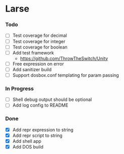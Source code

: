 # Larse

### Todo

- [ ] Test coverage for decimal
- [ ] Test coverage for integer
- [ ] Test coverage for boolean
- [ ] Add test framework
  - <https://github.com/ThrowTheSwitch/Unity>
- [ ] Free expression on error
- [ ] Add sanitizer build
- [ ] Support dosbox.conf templating for param passing

### In Progress

- [ ] Shell debug output should be optional
- [ ] Add log config to README

### Done

- [x] Add repr expression to string
- [x] Add repr script to string
- [x] Add shell app
- [x] Add DOS build
